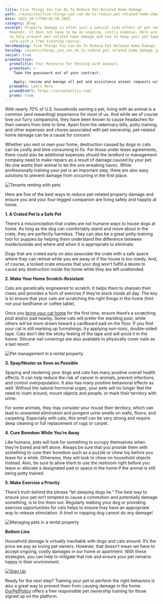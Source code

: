 ```yaml
---
title: Five Things You Can Do To Reduce Pet-Related Home Damage
path: /resources/five-things-you-can-do-to-reduce-pet-related-home-damage
date: 2022-10-17T00:41:50.206Z
category: Blog
excerpt: Property damage is often just a natural side effect of pet ownership.
  However, it does not have to be an ongoing, costly expense. Here are five ways
  to help prevent pet-related home damage and how to keep your pet happy and
  safe with a free training course.
heroHeading: Five Things You Can Do To Reduce Pet-Related Home Damage
heroImg: /assets/things_you_can_do_to_reduce_pet_related_home_damage.jpg
social: true
promoSection:
  promoTitle: Your Resource for Renting with Animals
  promoText: >-
    Take the guesswork out of your contract. 

    Apply, review and manage all pet and assistance animal requests with ease at your rental. 
  promoBtn: Learn More
  promoBtnUrl: https://ourpetpolicy.com/
  promo: true
---
```

With nearly 70% of U.S. households owning a pet, living with an animal is a common (and rewarding) experience for most of us. And while we of course love our furry companions, they have been known to cause headaches for their owners from time to time. Apart from the veterinary bills, potty training, and other expenses and chores associated with pet ownership, pet-related home damage can be a cause for concern.

Whether you rent or own your home, destruction caused by dogs or cats can be costly and time consuming to fix. For those under lease agreements, there could also be additional expenses should the landlord or management company need to make repairs as a result of damage caused by your pet. No one wants their animal to be the one wreaking havoc. While professionally training your pet is an important step, there are also easy solutions to prevent damage from occurring in the first place.

![Tenants renting with pets](/assets/pet_related_home_damage_can_be_a_cause_for_concern.png)

Here are five of the best ways to reduce pet-related property damage and ensure you and your four-legged companion are living safely and happily at home.

**1. A Crated Pet Is a Safe Pet**

There’s a misconception that crates are not humane ways to house dogs at home. As long as the dog can comfortably stand and move about in the crate, they are perfectly harmless. They can also be a great potty-training tool for puppies by helping them understand the difference between inside/outside and where and when it is appropriate to eliminate.

Dogs that are crated early on also associate the crate with a safe space where they can retreat while you are away or if the house is too rowdy. And, of course, a locked crate ensures that your dog won’t fulfill a desire to cause any destruction inside the home while they are left unattended. 

**2. Make Your Home Scratch-Resistant**

Cats are genetically engineered to scratch. It helps them to sharpen their claws and provides a form of exercise if they’re stuck inside all day. The key is to ensure that your cats are scratching the right things in the home (hint: not your bedframe or coffee table). 

Once you [bring your cat home](https://ourpetpolicy.com/resources/bringing-an-animal-home/) for the first time, ensure there’s a scratching post and/or pad nearby. Some cats will prefer the standing post, while others will be more drawn toward a cardboard pad on the floor. If you find your cat is still marking up furnishings, try applying non-toxic, double-sided tape. Cats don’t like the sticky feeling of the tape and will avoid it in the future. Silicone nail coverings are also available to physically cover nails as a last resort. 

![Pet management in a rental property](/assets/best_ways_to_reduce_pet_related_property_damage.png)

**3. Spay/Neuter as Soon as Possible**

Spaying and neutering your dogs and cats has many positive overall health effects. It can help reduce the risk of cancer in animals, prevent infections, and control overpopulation. It also has many positive behavioral effects as well. Without the natural hormonal urges, your pets will no longer feel the need to roam around, mount objects and people, or mark their territory with urine.

For some animals, they may consider your house their territory, which can lead to unwanted elimination and pungent urine smells on walls, floors, and carpeting. Especially with cats, this smell can be very strong and require deep cleaning or full replacement of rugs or carpet. 

**4. Cure Boredom While You’re Away**

Like humans, pets will look for something to occupy themselves when they’re bored and left alone. Always be sure that you provide them with something to cure their boredom such as a puzzle or chew toy before you leave for a while. Otherwise, they will look to chew on household objects instead. Also, be sure to allow them to use the restroom right before you leave or allocate a designated pad or space in the home if the animal is still being potty trained.

**5. Make Exercise a Priority**

There’s truth behind the phrase “let sleeping dogs lie.” The best way to ensure your pet isn’t tempted to cause a commotion and potentially damage something, is to tire them out. Regularly walking your dog or providing exercise opportunities for cats helps to ensure they have an appropriate way to release stimulation. A tired or napping dog cannot do any damage!

![Managing pets in a rental property](/assets/ways_to_reduce_pet_related_property_damage.png)

**Bottom Line**

Household damage is virtually inevitable with dogs and cats around. It’s the price we pay as loving pet owners. However, that doesn’t mean we have to accept ongoing, costly damages in our home or apartment. With these strategies, you can help to mitigate that risk and ensure your pet remains happy in their environment. 

[![Sign Up](/assets/free_pet_ownership_training.png "Sign Up")](https://app.ourpetpolicy.com/)

Ready for the next step? Training your pet to perform the right behaviors is also a great way to prevent them from causing damage in the home. [OurPetPolicy](https://ourpetpolicy.com/) offers a free responsible pet ownership training for those signed up on the platform.